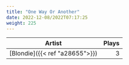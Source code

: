 ```yaml
---
title: "One Way Or Another"
date: 2022-12-08/2022T07:17:25
weight: 225
---
```




 Artist | Plays 
----- | -----:
[Blondie]({{< ref "a28655">}}) | 3
